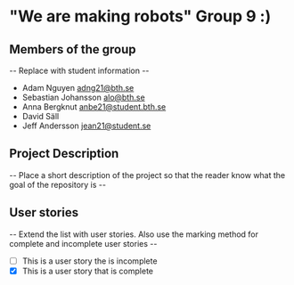 # "We are making robots" Group 9 :)

## Members of the group
-- Replace with student information --
* Adam Nguyen adng21@bth.se
* Sebastian Johansson alo@bth.se
* Anna Bergknut anbe21@student.bth.se
* David Säll
* Jeff Andersson jean21@student.se

## Project Description
-- Place a short description of the project so that the reader know what the goal of the repository is --

## User stories
-- Extend the list with user stories. Also use the marking method for complete and incomplete user stories --

- [ ] This is a user story the is incomplete 
- [X] This is a user story that is complete
